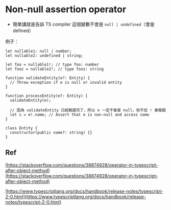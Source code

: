 # Non-null assertion operator

- 簡單講就是告訴 TS compiler 這個變數不會是 `null | undefined`（會是 defined）

例子：

```tsx
let nullable1: null | number;
let nullable2: undefined | string;

let foo = nullable1!; // type foo: number
let fooz = nullable2!; // type fooz: string
```

```tsx
function validateEntity(e?: Entity) {
  // Throw exception if e is null or invalid entity
}

function processEntity(e?: Entity) {
  validateEntity(e);

  // 因為 validateEntity 已經驗證完了，所以 e 一定不會是 null，但不加 ! 會報錯
  let s = e!.name; // Assert that e is non-null and access name
}

class Entity {
  constructor(public name?: string) {}
}
```

## Ref

[https://stackoverflow.com/questions/38874928/operator-in-typescript-after-object-method](https://stackoverflow.com/questions/38874928/operator-in-typescript-after-object-method)

[https://www.typescriptlang.org/docs/handbook/release-notes/typescript-2-0.html](https://www.typescriptlang.org/docs/handbook/release-notes/typescript-2-0.html)